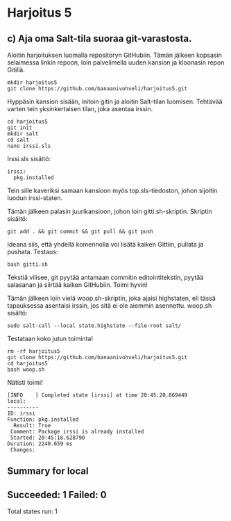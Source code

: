 # Harjoitus 5

## c) Aja oma Salt-tila suoraa git-varastosta.

Aloitin harjoituksen luomalla repositoryn GitHubiin. Tämän jälkeen kopsasin selaimessa linkin repoon, loin palvelimella uuden kansion ja
kloonasin repon Gitillä.

	mkdir harjoitus5
	git clone https://github.com/banaanivohveli/harjoitus5.git

Hyppäsin kansion sisään, initoin gitin ja aloitin Salt-tilan luomisen. Tehtävää varten tein yksinkertaisen tilan, joka asentaa irssin.

	cd harjoitus5
	git init
	mkdir salt
	cd salt
	nano irssi.sls

Irssi.sls sisältö:

	irssi:
	  pkg.installed

Tein sille kaveriksi samaan kansioon myös top.sls-tiedoston, johon sijoitin luodun irssi-staten.


Tämän jälkeen palasin juurikansioon, johon loin gitti.sh-skriptin.
Skriptin sisältö:
	
	git add . && git commit && git pull && git push

Ideana siis, että yhdellä komennolla voi lisätä kaiken Gittiin, pullata ja pushata. Testaus:
	
	bash gitti.sh

Tekstiä vilisee, git pyytää antamaan commitin editointitekstin, pyytää salasanan ja siirtää kaiken GitHubiin. Toimi hyvin!

Tämän jälkeen loin vielä woop.sh-skriptin, joka ajaisi highstaten, eli tässä tapauksessa asentaisi irssin, jos sitä ei ole aiemmin asennettu. 
woop.sh sisältö:

	sudo salt-call --local state.highstate --file-root salt/

Testataan koko jutun toiminta!

	rm -rf harjoitus5
	git clone https://github.com/banaanivohveli/harjoitus5.git
	cd harjoitus5
	bash woop.sh

Nätisti toimi!

	[INFO    ] Completed state [irssi] at time 20:45:20.869449
	local:
	----------
	ID: irssi
    Function: pkg.installed
      Result: True
     Comment: Package irssi is already installed
     Started: 20:45:18.628790
    Duration: 2240.659 ms
     Changes:

Summary for local
------------
Succeeded: 1
Failed:    0
------------
Total states run:     1

